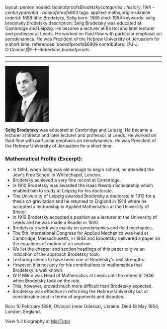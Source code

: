 layout: person
nodeid: bookofproofs$Brodetsky
categories: history,19th-century
parentid: bookofproofs$603
tags: applied-maths,origin-ukraine
orderid: 1888
title: Brodetsky, Selig
born: 1888
died: 1954
keywords: selig brodetsky,brodetsky
description: Selig Brodetsky was educated at Cambridge and Leipzig. He became a lecturer at Bristol and later lecturer and professor at Leeds. He worked on fluid flow with particular emphasis on aerodynamics. He was President of the Hebrew University of Jerusalem for a short time.
references: bookofproofs$6909
contributors: @J-J-O'Connor,@E-F-Robertson,bookofproofs

---



---

![Brodetsky.jpg](https://github.com/bookofproofs/bookofproofs.github.io/blob/main/_sources/_assets/images/portraits/Brodetsky.jpg?raw=true)

**Selig Brodetsky** was educated at Cambridge and Leipzig. He became a lecturer at Bristol and later lecturer and professor at Leeds. He worked on fluid flow with particular emphasis on aerodynamics. He was President of the Hebrew University of Jerusalem for a short time.

### Mathematical Profile (Excerpt):
* In 1894, when Selig was old enough to begin school, he attended the Jew's Free School in Whitechapel, London.
* Brodetsky achieved a very fine record at Cambridge.
* In 1910 Brodetsky was awarded the Isaac Newton Scholarship which enabled him to study at Leipzig for his doctorate.
* The University of Leipzig awarded Brodetsky a doctorate in 1913 for a thesis on gravitation and he returned to England in 1914 where he accepted a lectureship in Applied Mathematics at the University of Bristol.
* In 1919 Brodetsky accepted a position as a lecturer at the University of Leeds and he was made a Reader in 1920.
* Brodetsky's work was mainly on aerodynamics and fluid mechanics.
* The 5th  International Congress for Applied Mechanics was held at Cambridge, Massachusetts, in 1938 and Brodetsky delivered a paper on the equations of motion of an airplane.
* We list the chapter and section headings of this paper to give an indication of the approach Brodetsky took.
* Lecturing seems to have been one of Brodetsky's real strengths.
* However, it is not only for his contributions to mathematics that Brodetsky is well known.
* W P Milne was Head of Mathematics at Leeds until he retired in 1946 when Brodetsky took on the role.
* This, however, proved much more difficult than Brodetsky expected.
* Brodetsky was effective in reforming the Hebrew University but at considerable cost in terms of arguments and disputes.

Born 10 February 1888, Olviopol (near Odessa), Ukraine. Died 18 May 1954, London, England.

View full biography at [MacTutor](https://mathshistory.st-andrews.ac.uk/Biographies/Brodetsky/)

